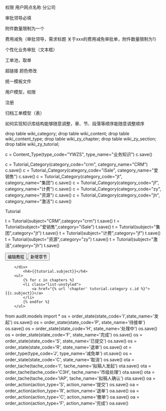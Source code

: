 权限 用户网点名称 分公司

审批领导必填

附件数量限制为一个

费用减免（审批领导，需求标题 关于xxx的费用减免审批单，附件数量限制为1）

个性化业务审批（文本框）

工单池，取单

超链接 颜色修改

统一模板文件

用户模型，权限

注册

归档工单模型（表）

如何实现知识库结构能够随意调整，章、节、段落等顺序能随意调整顺序


drop table wiki_category;
drop table wiki_content;
drop table wiki_content_type;
drop table wiki_zy_chapter;
drop table wiki_zy_section;
drop table wiki_zy_tutorial;

c = Content_Type(type_code="YWZS", type_name="业务知识")
c.save()

c = Tutorial_Category(category_code="crm", category_name="CRM")
c.save()
c = Tutorial_Category(category_code="iSale", category_name="爱销售")
c.save()
c = Tutorial_Category(category_code="jt", category_name="集团")
c.save()
c = Tutorial_Category(category_code="jf", category_name="计费")
c.save()
c = Tutorial_Category(category_code="zy", category_name="资源")
c.save()
c = Tutorial_Category(category_code="jh", category_name="激活")
c.save()

Tutorial

t = Tutorial(subject="CRM",category="crm")
t.save()
t = Tutorial(subject="爱销售",category="iSale")
t.save()
t = Tutorial(subject="集团",category="jt")
t.save()
t = Tutorial(subject="计费",category="jf")
t.save()
t = Tutorial(subject="资源",category="zy")
t.save()
t = Tutorial(subject="激活",category="jh")
t.save()


<div class="page-header">
            <a href="{% url 'wiki_post' tutorial.category %}">
                <button type="button" class="btn btn-default btn-sm">编辑教程</button>
            </a>
            <a href="{% url 'wiki_post' tutorial.category %}">
                <button type="button" class="btn btn-success btn-sm">新增章节</button>
            </a>
            
        </div>
            <h4>{{tutorial.subject}}</h4>
        <ul>
            {% for c in chapters %}
            <li class="list-unstyled">
                <a href="{% url 'chapter' tutorial.category c.id %}">{{c.subject}}</a>
            </li>
            {% endfor %}
        </ul>

from audit.models import *
os = order_state(state_code='I',state_name='发起')
os.save()
os = order_state(state_code='P', state_name='待接单')
os.save()
os = order_state(state_code='H', state_name='处理中')
os.save()
os = order_state(state_code='F', state_name='完成')
os.save()
os = order_state(state_code='S', state_name='已提交')
os.save()
os = order_state(state_code='R', state_name='退单')
os.save()
ot = order_type(type_code='J', type_name='减免单')
ot.save()
os = order_state(state_code='C', state_name='取消')
os.save()
ota = order_tache(tache_code='I', tache_name='拟稿人发起')
ota.save()
ota = order_tache(tache_code='C3H', tache_name='市级处理')
ota.save()
ota = order_tache(tache_code='IAP', tache_name='拟稿人确认')
ota.save()
oa = order_action(action_type='S', action_name='提交')
os.save()
oa = order_action(action_type='R', action_name='退单')
oa.save()
oa = order_action(action_type='C', action_name='撤单')
oa.save()
oa = order_action(action_type='F', action_name='完成')
oa.save()
